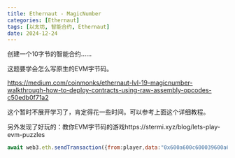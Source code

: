 ```yaml
---
title: Ethernaut - MagicNumber
categories: [Ethernaut]
tags: [以太坊, 智能合约, Ethernaut]
date: 2024-12-24
---
```


创建一个10字节的智能合约……

<!--more-->

这题要学会怎么写原生的EVM字节码。

https://medium.com/coinmonks/ethernaut-lvl-19-magicnumber-walkthrough-how-to-deploy-contracts-using-raw-assembly-opcodes-c50edb0f71a2

这个暂时不展开学习了，肯定得花一些时间。可以参考上面这个详细教程。

另外发现了好玩的：教你EVM字节码的游戏https://stermi.xyz/blog/lets-play-evm-puzzles



```js
await web3.eth.sendTransaction({from:player,data:"0x600a600c600039600a6000f3602A60805260206080f3"});
```

